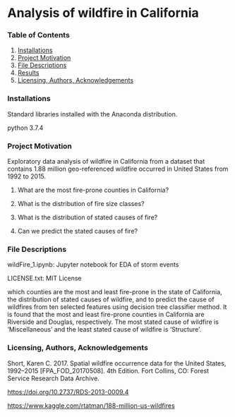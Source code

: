 # Analysis of wildfire in California
### Table of Contents
1. [Installations](#installations)
2. [Project Motivation](#project_motivation)
3. [File Descriptions](#file_descriptions)
4. [Results](#results)
5. [Licensing, Authors, Acknowledgements](#licensing)

### Installations<a name="installations"></a>
Standard libraries installed with the Anaconda distribution.

python 3.7.4

### Project Motivation<a name="project_motivation"></a>

Exploratory data analysis of wildfire in California from a dataset that contains 1.88 million geo-referenced wildfire occurred in United States from 1992 to 2015.

1. What are the most fire-prone counties in California? 

2. What is the distribution of fire size classes? 

3. What is the distribution of stated causes of fire? 

4. Can we predict the stated causes of fire? 


### File Descriptions<a name="file_descriptions"></a>

wildFire_1.ipynb: Jupyter notebook for EDA of storm events

LICENSE.txt: MIT License

which counties are the most and least fire-prone in the state of California, the distribution of stated causes of wildfire, and to predict the cause of wildfires from ten selected features using decision tree classifier method. It is found that the most and least fire-prone counties in California are Riverside and Douglas, respectively. The most stated cause of wildfire is ‘Miscellaneous’ and the least stated cause of wildfire is ‘Structure’. 

### Licensing, Authors, Acknowledgements<a name="licensing"></a>

Short, Karen C. 2017. Spatial wildfire occurrence data for the United States, 1992–2015 [FPA_FOD_20170508]. 4th Edition. Fort Collins, CO: Forest Service Research Data Archive. 

https://doi.org/10.2737/RDS-2013-0009.4

https://www.kaggle.com/rtatman/188-million-us-wildfires
